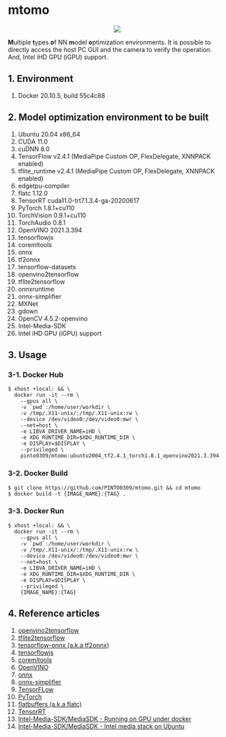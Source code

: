 # mtomo
<p align="center">
  <img src="https://user-images.githubusercontent.com/33194443/114279517-12f51b80-9a70-11eb-868d-a68620344ca1.png" />
</p>

**M**ultiple **t**ypes **o**f NN **m**odel **o**ptimization environments. It is possible to directly access the host PC GUI and the camera to verify the operation. And, Intel iHD GPU (iGPU) support.

## 1. Environment
1. Docker 20.10.5, build 55c4c88

## 2. Model optimization environment to be built
1. Ubuntu 20.04 x86_64
2. CUDA 11.0
3. cuDNN 8.0
4. TensorFlow v2.4.1 (MediaPipe Custom OP, FlexDelegate, XNNPACK enabled)
5. tflite_runtime v2.4.1 (MediaPipe Custom OP, FlexDelegate, XNNPACK enabled)
6. edgetpu-compiler
7. flatc 1.12.0
8. TensorRT cuda11.0-trt7.1.3.4-ga-20200617
9. PyTorch 1.8.1+cu110
10. TorchVision 0.9.1+cu110
11. TorchAudio 0.8.1
12. OpenVINO 2021.3.394
13. tensorflowjs
14. coremltools
15. onnx
16. tf2onnx
17. tensorflow-datasets
18. openvino2tensorflow
19. tflite2tensorflow
20. onnxruntime
21. onnx-simplifier
22. MXNet
23. gdown
24. OpenCV 4.5.2-openvino
25. Intel-Media-SDK
26. Intel iHD GPU (iGPU) support

## 3. Usage
### 3-1. Docker Hub
```
$ xhost +local: && \
  docker run -it --rm \
    --gpus all \
    -v `pwd`:/home/user/workdir \
    -v /tmp/.X11-unix/:/tmp/.X11-unix:rw \
    --device /dev/video0:/dev/video0:mwr \
    --net=host \
    -e LIBVA_DRIVER_NAME=iHD \
    -e XDG_RUNTIME_DIR=$XDG_RUNTIME_DIR \
    -e DISPLAY=$DISPLAY \
    --privileged \
    pinto0309/mtomo:ubuntu2004_tf2.4.1_torch1.8.1_openvino2021.3.394
```

### 3-2. Docker Build
```
$ git clone https://github.com/PINTO0309/mtomo.git && cd mtomo
$ docker build -t {IMAGE_NAME}:{TAG} .
```

### 3-3. Docker Run
```
$ xhost +local: && \
  docker run -it --rm \
    --gpus all \
    -v `pwd`:/home/user/workdir \
    -v /tmp/.X11-unix/:/tmp/.X11-unix:rw \
    --device /dev/video0:/dev/video0:mwr \
    --net=host \
    -e LIBVA_DRIVER_NAME=iHD \
    -e XDG_RUNTIME_DIR=$XDG_RUNTIME_DIR \
    -e DISPLAY=$DISPLAY \
    --privileged \
    {IMAGE_NAME}:{TAG}
```

## 4. Reference articles
1. [openvino2tensorflow](https://github.com/PINTO0309/openvino2tensorflow.git)
2. [tflite2tensorflow](https://github.com/PINTO0309/tflite2tensorflow.git)
3. [tensorflow-onnx (a.k.a tf2onnx)](https://github.com/onnx/tensorflow-onnx.git)
4. [tensorflowjs](https://pypi.org/project/tensorflowjs/)
5. [coremltools](https://github.com/apple/coremltools.git)
6. [OpenVINO](https://docs.openvinotoolkit.org/latest/openvino_docs_MO_DG_prepare_model_convert_model_Converting_Model.html)
7. [onnx](https://github.com/onnx/onnx.git)
8. [onnx-simplifier](https://github.com/daquexian/onnx-simplifier.git)
9. [TensorFLow](https://github.com/tensorflow/tensorflow.git)
10. [PyTorch](https://github.com/pytorch/pytorch.git)
11. [flatbuffers (a.k.a flatc)](https://google.github.io/flatbuffers/)
12. [TensorRT](https://developer.nvidia.com/tensorrt)
13. [Intel-Media-SDK/MediaSDK - Running on GPU under docker](https://github.com/Intel-Media-SDK/MediaSDK/wiki/Running-on-GPU-under-docker)
14. [Intel-Media-SDK/MediaSDK - Intel media stack on Ubuntu](https://github.com/Intel-Media-SDK/MediaSDK/wiki/Intel-media-stack-on-Ubuntu)

